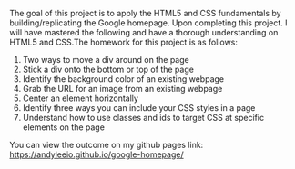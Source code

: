 The goal of this project is to apply the HTML5 and CSS fundamentals by building/replicating the Google homepage. Upon completing this project. I will have mastered the following and have a thorough understanding on HTML5 and CSS.The homework for this project is as follows:

1. Two ways to move a div around on the page
2. Stick a div onto the bottom or top of the page
3. Identify the background color of an existing webpage
4. Grab the URL for an image from an existing webpage
5. Center an element horizontally
6. Identify three ways you can include your CSS styles in a page
7. Understand how to use classes and ids to target CSS at specific elements on the page

You can view the outcome on my github pages link: https://andyleeio.github.io/google-homepage/